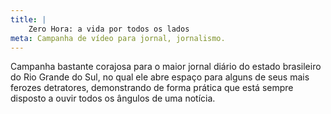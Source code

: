 ```yaml
---
title: |
    Zero Hora: a vida por todos os lados
meta: Campanha de vídeo para jornal, jornalismo.
---
```

Campanha bastante corajosa para o maior jornal diário do estado brasileiro do Rio Grande do Sul, no qual ele abre espaço para alguns de seus mais ferozes detratores, demonstrando de forma prática que está sempre disposto a ouvir todos os ângulos de uma notícia.